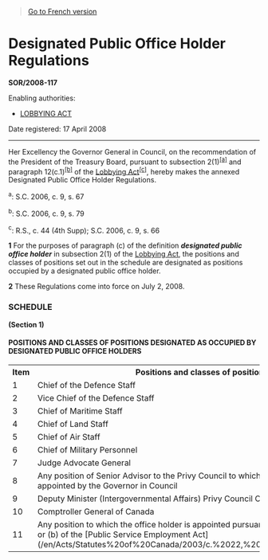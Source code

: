 > [Go to French version](/fr/Règlements/Décrets,%20ordonnances%20et%20règlements%20statutaires/2008/117.md)

# Designated Public Office Holder Regulations

**SOR/2008-117**

Enabling authorities: 
- [LOBBYING ACT](/en/Acts/Statutes%20of%20Canada/1985/c.%2044%20(4th%20Supp.).md)

Date registered: 17 April 2008

----------

Her Excellency the Governor General in Council, on the recommendation of the President of the Treasury Board, pursuant to subsection 2(1)<sup><a href='#fn_610542-e_hq_2915'>[a]</a></sup> and paragraph 12(c.1)<sup><a href='#fn_610542-e_hq_2916'>[b]</a></sup> of the [Lobbying Act](/en/Acts/Statutes%20of%20Canada/1985/c.%2044%20(4th%20Supp.).md)<sup><a href='#fn_610542-e_hq_2917'>[c]</a></sup>, hereby makes the annexed Designated Public Office Holder Regulations.

<a name='fn_610542-e_hq_2915'><sup>a</sup></a>: S.C. 2006, c. 9, s. 67<br />

<a name='fn_610542-e_hq_2916'><sup>b</sup></a>: S.C. 2006, c. 9, s. 79<br />

<a name='fn_610542-e_hq_2917'><sup>c</sup></a>: R.S., c. 44 (4th Supp); S.C. 2006, c. 9, s. 66<br />



**1** For the purposes of paragraph (c) of the definition ***designated public office holder*** in subsection 2(1) of the [Lobbying Act](/en/Acts/Statutes%20of%20Canada/1985/c.%2044%20(4th%20Supp.).md), the positions and classes of positions set out in the schedule are designated as positions occupied by a designated public office holder.



**2** These Regulations come into force on July 2, 2008.




### **SCHEDULE** 
**(Section 1)**
#### POSITIONS AND CLASSES OF POSITIONS DESIGNATED AS OCCUPIED BY DESIGNATED PUBLIC OFFICE HOLDERS
<table>
<tr>
<th>Item</th>
<th>Positions and classes of positions</th>
</tr>
<tr>
<td>1</td>
<td>Chief of the Defence Staff</td>
</tr>
<tr>
<td>2</td>
<td>Vice Chief of the Defence Staff</td>
</tr>
<tr>
<td>3</td>
<td>Chief of Maritime Staff</td>
</tr>
<tr>
<td>4</td>
<td>Chief of Land Staff</td>
</tr>
<tr>
<td>5</td>
<td>Chief of Air Staff</td>
</tr>
<tr>
<td>6</td>
<td>Chief of Military Personnel</td>
</tr>
<tr>
<td>7</td>
<td>Judge Advocate General</td>
</tr>
<tr>
<td>8</td>
<td>Any position of Senior Advisor to the Privy Council to which the office holder is appointed by the Governor in Council</td>
</tr>
<tr>
<td>9</td>
<td>Deputy Minister (Intergovernmental Affairs) Privy Council Office</td>
</tr>
<tr>
<td>10</td>
<td>Comptroller General of Canada</td>
</tr>
<tr>
<td>11</td>
<td>Any position to which the office holder is appointed pursuant to paragraph 127.1(1)(a) or (b) of the [Public Service Employment Act](/en/Acts/Statutes%20of%20Canada/2003/c.%2022,%20ss.%2012,%2013%20.md)</td>
</tr>
</table>


